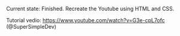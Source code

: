 Current state: Finished.
Recreate the Youtube using HTML and CSS.

Tutorial vedio: https://www.youtube.com/watch?v=G3e-cpL7ofc (@SuperSimpleDev)
